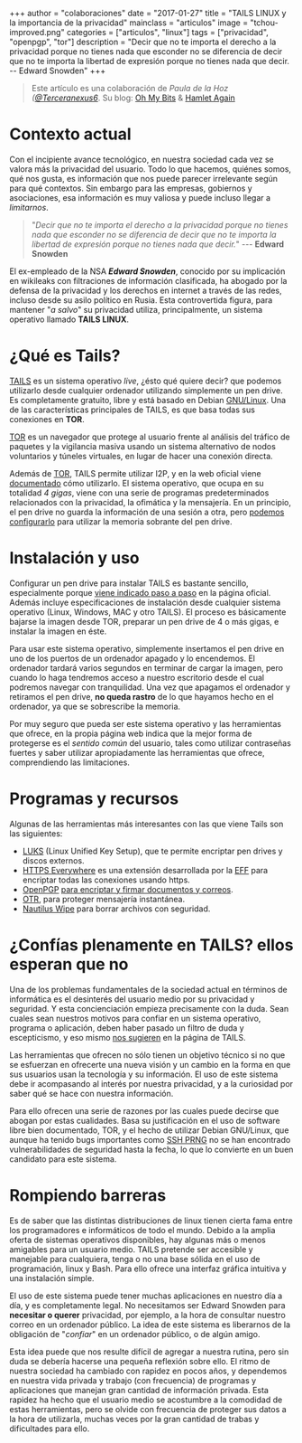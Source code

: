 +++
author = "colaboraciones"
date = "2017-01-27"
title = "TAILS LINUX y la importancia de la privacidad"
mainclass = "articulos"
image = "tchou-improved.png"
categories = ["articulos", "linux"]
tags = ["privacidad", "openpgp", "tor"]
description = "Decir que no te importa el derecho a la privacidad porque no tienes nada que esconder no se diferencia de decir que no te importa la libertad de expresión porque no tienes nada que decir. -- Edward Snowden"
+++

> Este artículo es una colaboración de _Paula de la Hoz ([@Terceranexus6](https://twitter.com/Terceranexus6)_. Su blog: [Oh My Bits](https://ohmybits.tumblr.com) & [Hamlet Again](https://medium.com/@HamletAgain)

# Contexto actual

Con el incipiente avance tecnológico, en nuestra sociedad cada vez se valora más la privacidad del usuario. Todo lo que hacemos, quiénes somos, qué nos gusta, es información que nos puede parecer irrelevante según para qué contextos. Sin embargo para las empresas, gobiernos y asociaciones, esa información es muy valiosa y puede incluso llegar a _limitarnos_.

> "_Decir que no te importa el derecho a la privacidad porque no tienes nada que esconder no se diferencia de decir que no te importa la libertad de expresión porque no tienes nada que decir._"
> --- **Edward Snowden**

<!--ad--><!--more-->

El ex-empleado de la NSA **_Edward Snowden_**, conocido por su implicación en wikileaks con filtraciones de información clasificada, ha abogado por la defensa de la privacidad y los derechos en internet a través de las redes, incluso desde su asilo político en Rusia. Esta controvertida figura, para mantener "_a salvo_" su privacidad utiliza, principalmente, un sistema operativo llamado **TAILS LINUX**.

# ¿Qué es Tails?

<figure>
    <amp-img on="tap:lightbox1" role="button" tabindex="0" layout="responsive" src="/img/tchou-improved.png" alt="{{ .Title }}" title="{{ .Title}}" width="500" height="257"></amp-img>
</figure>


[TAILS](https://tails.boum.org/index.en.html) es un sistema operativo _live_, ¿ésto qué quiere decir? que podemos utilizarlo desde cualquier ordenador utilizando simplemente un pen drive. Es completamente gratuito, libre y está basado en Debian [GNU/Linux](https://elbauldelprogramador.com/categories/linux "Artículos sobre Linux"). Una de las características principales de TAILS, es que basa todas sus conexiones en **TOR**.

[TOR](/tags/tor) es un navegador que protege al usuario frente al análisis del tráfico de paquetes y la vigilancia masiva usando un sistema alternativo de nodos voluntarios y túneles virtuales, en lugar de hacer una conexión directa.

Además de [TOR](/tags/tor), TAILS permite utilizar I2P, y en la web oficial viene [documentado](https://tails.boum.org/doc/anonymous_internet/i2p/index.en.html) cómo utilizarlo. El sistema operativo, que ocupa en su totalidad _4 gigas_, viene con una serie de programas predeterminados relacionados con la privacidad, la ofimática y la mensajería. En un principio, el pen drive no guarda la información de una sesión a otra, pero [podemos configurarlo](https://tails.boum.org/install/clone/index.en.html) para utilizar la memoria sobrante del pen drive.

# Instalación y uso

Configurar un pen drive para instalar TAILS es bastante sencillo, especialmente porque [viene indicado paso a paso](https://tails.boum.org/install/os/index.en.html) en la página oficial. Además incluye especificaciones de instalación desde cualquier sistema operativo (Linux, Windows, MAC y otro TAILS). El proceso es básicamente bajarse la imagen desde TOR, preparar un pen drive de 4 o más gigas, e instalar la imagen en éste.

<figure>
    <amp-img on="tap:lightbox1" role="button" tabindex="0" layout="responsive" src="/img/pasted-from-clipboard.png" alt="{{ .Title }}" title="{{ .Title }}" width="946" height="316"></amp-img>
</figure>

Para usar este sistema operativo, simplemente insertamos el pen drive en uno de los puertos de un ordenador apagado y lo encendemos. El ordenador tardará varios segundos en terminar de cargar la imagen, pero cuando lo haga tendremos acceso a nuestro escritorio desde el cual podremos navegar con tranquilidad. Una vez que apagamos el ordenador y retiramos el pen drive, **no queda rastro** de lo que hayamos hecho en el ordenador, ya que se sobrescribe la memoria.

Por muy seguro que pueda ser este sistema operativo y las herramientas que ofrece, en la propia página web indica que la mejor forma de protegerse es el _sentido común_ del usuario, tales como utilizar contraseñas fuertes y saber utilizar apropiadamente las herramientas que ofrece, comprendiendo las limitaciones.

# Programas y recursos

Algunas de las herramientas más interesantes con las que viene Tails son las siguientes:

- [LUKS](https://guardianproject.info/code/luks/) (Linux Unified Key Setup), que te permite encriptar pen drives y discos externos.
- [HTTPS Everywhere](https://www.eff.org/https-everywhere) es una extensión desarrollada por la [EFF](eff.org) para encriptar todas las conexiones usando https.
- [OpenPGP](http://openpgp.org/) [para encriptar y firmar documentos y correos](https://elbauldelprogramador.com/editar-y-crear-archivos-cifrados-con-gpg-en-vim/ "Editar y crear archivos cifrados con GPG en Vim").
- [OTR](https://otr.cypherpunks.ca/), para proteger mensajería instantánea.
- [Nautilus Wipe](http://wipetools.tuxfamily.org/nautilus-wipe.html) para borrar archivos con seguridad.

# ¿Confías plenamente en TAILS? ellos esperan que no

Una de los problemas fundamentales de la sociedad actual en términos de informática es el desinterés del usuario medio por su privacidad y seguridad. Y esta concienciación empieza precisamente con la duda. Sean cuales sean nuestros motivos para confiar en un sistema operativo, programa o aplicación, deben haber pasado un filtro de duda y escepticismo, y eso mismo [nos sugieren](https://tails.boum.org/doc/about/trust/index.en.html) en la página de TAILS.

Las herramientas que ofrecen no sólo tienen un objetivo técnico si no que se esfuerzan en ofrecerte una nueva visión y un cambio en la forma en que sus usuarios usan la tecnología y su información. El uso de este sistema debe ir acompasando al interés por nuestra privacidad, y a la curiosidad por saber qué se hace con nuestra información.

Para ello ofrecen una serie de razones por las cuales puede decirse que abogan por estas cualidades. Basa su justificación en el uso de software libre bien documentado, TOR, y el hecho de utilizar Debian GNU/Linux, que aunque ha tenido bugs importantes como [SSH PRNG](https://lists.debian.org/debian-security-announce/2008/msg00152.html) no se han encontrado vulnerabilidades de seguridad hasta la fecha, lo que lo convierte en un buen candidato para este sistema.

# Rompiendo barreras

Es de saber que las distintas distribuciones de linux tienen cierta fama entre los programadores e informáticos de todo el mundo. Debido a la amplia oferta de sistemas operativos disponibles, hay algunas más o menos amigables para un usuario medio. TAILS pretende ser accesible y manejable para cualquiera, tenga o no una base sólida en el uso de programación, linux y Bash. Para ello ofrece una interfaz gráfica intuitiva y una instalación simple.

El uso de este sistema puede tener muchas aplicaciones en nuestro día a día, y es completamente legal. No necesitamos ser Edward Snowden para **necesitar o querer** privacidad, por ejemplo, a la hora de consultar nuestro correo en un ordenador público. La idea de este sistema es liberarnos de la obligación de "_confiar_" en un ordenador público, o de algún amigo.

Esta idea puede que nos resulte difícil de agregar a nuestra rutina, pero sin duda se debería hacerse una pequeña reflexión sobre ello. El ritmo de nuestra sociedad ha cambiado con rapidez en pocos años, y dependemos en nuestra vida privada y trabajo (con frecuencia) de programas y aplicaciones que manejan gran cantidad de información privada. Esta rapidez ha hecho que el usuario medio se acostumbre a la comodidad de estas herramientas, pero se olvide con frecuencia de proteger sus datos a la hora de utilizarla, muchas veces por la gran cantidad de trabas y dificultades para ello.
